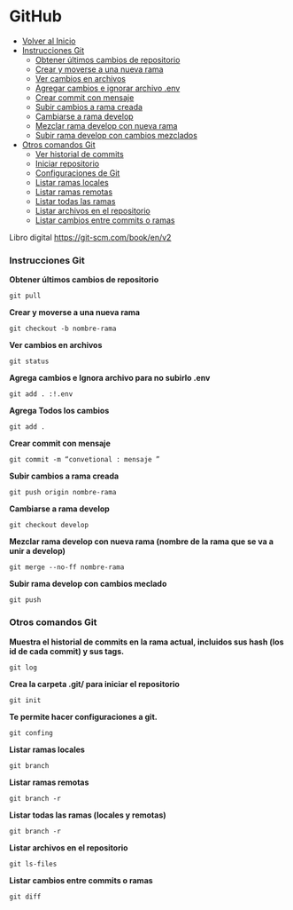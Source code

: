 # GitHub
- [Volver al Inicio](../README.md)
- [Instrucciones Git](#instrucciones-git)
  - [Obtener últimos cambios de repositorio](#obtener-últimos-cambios-de-repositorio)
  - [Crear y moverse a una nueva rama](#crear-y-moverse-a-una-nueva-rama)
  - [Ver cambios en archivos](#ver-cambios-en-archivos)
  - [Agregar cambios e ignorar archivo .env](#agregar-cambios-e-ignorar-archivo-env)
  - [Crear commit con mensaje](#crear-commit-con-mensaje)
  - [Subir cambios a rama creada](#subir-cambios-a-rama-creada)
  - [Cambiarse a rama develop](#cambiarse-a-rama-develop)
  - [Mezclar rama develop con nueva rama](#mezclar-rama-develop-con-nueva-rama)
  - [Subir rama develop con cambios mezclados](#subir-rama-develop-con-cambios-mezclados)
- [Otros comandos Git](#otros-comandos-git)
  - [Ver historial de commits](#ver-historial-de-commits)
  - [Iniciar repositorio](#iniciar-repositorio)
  - [Configuraciones de Git](#configuraciones-de-git)
  - [Listar ramas locales](#listar-ramas-locales)
  - [Listar ramas remotas](#listar-ramas-remotas)
  - [Listar todas las ramas](#listar-todas-las-ramas)
  - [Listar archivos en el repositorio](#listar-archivos-en-el-repositorio)
  - [Listar cambios entre commits o ramas](#listar-cambios-entre-commits-o-ramas)

Libro digital https://git-scm.com/book/en/v2

### **Instrucciones Git**

**Obtener últimos cambios de repositorio**
```Github
git pull
```
**Crear y moverse a una nueva rama**
```Github
git checkout -b nombre-rama
```
**Ver cambios en archivos**
```Github
git status
```
**Agrega cambios e Ignora archivo para no subirlo .env**
```Github
git add . :!.env
```
**Agrega Todos los cambios**
```Github
git add .
```
**Crear commit con mensaje**
```Github
git commit -m “convetional : mensaje ”
```
**Subir cambios a rama creada**
```Github
git push origin nombre-rama
```
**Cambiarse a rama develop**
```Github
git checkout develop
```
**Mezclar rama develop con nueva rama (nombre de la rama que se va a unir a develop)**
```Github
git merge --no-ff nombre-rama
```
**Subir rama develop con cambios meclado**
```Github
git push
```

### **Otros comandos Git**

**Muestra el historial de commits en la rama actual, incluidos sus hash (los id de cada commit) y sus tags.**
```Github
git log
```
**Crea la carpeta .git/ para iniciar el repositorio**
```Github
git init
```
**Te permite hacer configuraciones a git.**
```Github
git confing
```
**Listar ramas locales**
```Github
git branch
```
**Listar ramas remotas**
```Github
git branch -r
```
**Listar todas las ramas (locales y remotas)**
```Github
git branch -r
```
**Listar archivos en el repositorio**
```Github
git ls-files
```
**Listar cambios entre commits o ramas**
```Github
git diff
```



